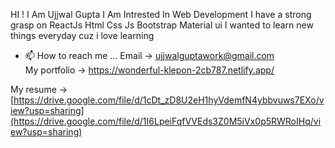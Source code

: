 HI ! I Am Ujjwal Gupta
I Am Intrested In Web Development 
I have a strong grasp on  ReactJs Html Css Js Bootstrap Material ui
I wanted to learn new things everyday cuz i love learning 
- 📫 How to reach me ...  Email -> ujjwalguptawork@gmail.com  
My portfolio -> https://wonderful-klepon-2cb787.netlify.app/

My resume -> [https://drive.google.com/file/d/1cDt_zD8U2eH1hyVdemfN4ybbvuws7EXo/view?usp=sharing](https://drive.google.com/file/d/1I6LpeiFqfVVEds3Z0M5iVx0p5RWRoIHq/view?usp=sharing)
<!---
ujjwal454/ujjwal454 is a ✨ special ✨ repository because its `README.md` (this file) appears on your GitHub profile.
You can click the Preview link to take a look at your changes.
--->
